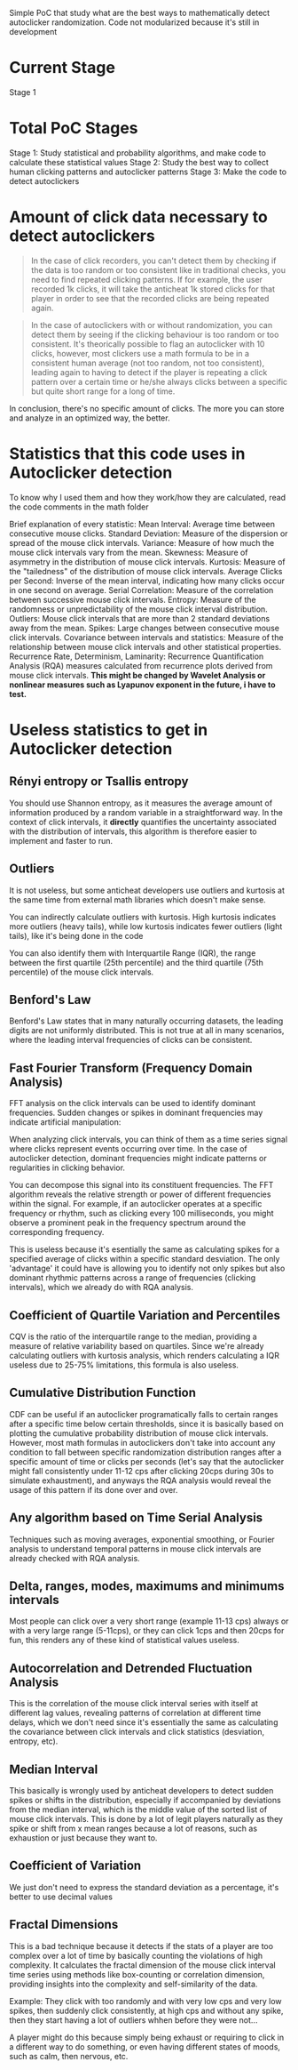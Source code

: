 Simple PoC that study what are the best ways to mathematically detect autoclicker randomization. Code not modularized because it's still in development

# Current Stage

Stage 1

# Total PoC Stages

Stage 1: Study statistical and probability algorithms, and make code to calculate these statistical values
Stage 2: Study the best way to collect human clicking patterns and autoclicker patterns
Stage 3: Make the code to detect autoclickers

# Amount of click data necessary to detect autoclickers

> In the case of click recorders, you can't detect them by checking if the data is too random or too consistent like in traditional checks, you need to find repeated clicking patterns. If for example, the user recorded 1k clicks, it will take the anticheat 1k stored clicks for that player in order to see that the recorded clicks are being repeated again.

> In the case of autoclickers with or without randomization, you can detect them by seeing if the clicking behaviour is too random or too consistent. It's theorically possible to flag an autoclicker with 10 clicks, however, most clickers use a math formula to be in a consistent human average (not too random, not too consistent), leading again to having to detect if the player is repeating a click pattern over a certain time or he/she always clicks between a specific but quite short range for a long of time.

In conclusion, there's no specific amount of clicks. The more you can store and analyze in an optimized way, the better.

# Statistics that this code uses in Autoclicker detection
To know why I used them and how they work/how they are calculated, read the code comments in the math folder

Brief explanation of every statistic:
Mean Interval: Average time between consecutive mouse clicks.
Standard Deviation: Measure of the dispersion or spread of the mouse click intervals.
Variance: Measure of how much the mouse click intervals vary from the mean.
Skewness: Measure of asymmetry in the distribution of mouse click intervals.
Kurtosis: Measure of the "tailedness" of the distribution of mouse click intervals.
Average Clicks per Second: Inverse of the mean interval, indicating how many clicks occur in one second on average.
Serial Correlation: Measure of the correlation between successive mouse click intervals.
Entropy: Measure of the randomness or unpredictability of the mouse click interval distribution.
Outliers: Mouse click intervals that are more than 2 standard deviations away from the mean.
Spikes: Large changes between consecutive mouse click intervals.
Covariance between intervals and statistics: Measure of the relationship between mouse click intervals and other statistical properties.
Recurrence Rate, Determinism, Laminarity: Recurrence Quantification Analysis (RQA) measures calculated from recurrence plots derived from mouse click intervals. **This might be changed by Wavelet Analysis or nonlinear measures such as Lyapunov exponent in the future, i have to test.**

# Useless statistics to get in Autoclicker detection
## Rényi entropy or Tsallis entropy
You should use Shannon entropy, as it measures the average amount of information produced by a random variable in a straightforward way. In the context of click intervals, it **directly** quantifies the uncertainty associated with the distribution of intervals, this algorithm is therefore easier to implement and faster to run.

## Outliers
It is not useless, but some anticheat developers use outliers and kurtosis at the same time from external math libraries which doesn't make sense.

You can indirectly calculate outliers with kurtosis. High kurtosis indicates more outliers (heavy tails), while low kurtosis indicates fewer outliers (light tails), like it's being done in the code

You can also identify them with Interquartile Range (IQR), the range between the first quartile (25th percentile) and the third quartile (75th percentile) of the mouse click intervals.

## Benford's Law
Benford's Law states that in many naturally occurring datasets, the leading digits are not uniformly distributed. This is not true at all in many scenarios, where the leading interval frequencies of clicks can be consistent.

## Fast Fourier Transform (Frequency Domain Analysis)
FFT analysis on the click intervals can be used to identify dominant frequencies. Sudden changes or spikes in dominant frequencies may indicate artificial manipulation:

When analyzing click intervals, you can think of them as a time series signal where clicks represent events occurring over time. In the case of autoclicker detection, dominant frequencies might indicate patterns or regularities in clicking behavior. 

You can decompose this signal into its constituent frequencies. The FFT algorithm reveals the relative strength or power of different frequencies within the signal. For example, if an autoclicker operates at a specific frequency or rhythm, such as clicking every 100 milliseconds, you might observe a prominent peak in the frequency spectrum around the corresponding frequency. 

This is useless because it's esentially the same as calculating spikes for a specified average of clicks within a specific standard desviation. The only 'advantage' it could have is allowing you to identify not only spikes but also dominant rhythmic patterns across a range of frequencies (clicking intervals), which we already do with RQA analysis.

## Coefficient of Quartile Variation and Percentiles
CQV is the ratio of the interquartile range to the median, providing a measure of relative variability based on quartiles. Since we're already calculating outliers with kurtosis analysis, which renders calculating a IQR useless due to 25-75% limitations, this formula is also useless.

## Cumulative Distribution Function
CDF can be useful if an autoclicker programatically falls to certain ranges after a specific time below certain thresholds, since it is basically based on plotting the cumulative probability distribution of mouse click intervals. However, most math formulas in autoclickers don't take into account any condition to fall between specific randomization distribution ranges after a specific amount of time or clicks per seconds (let's say that the autoclicker might fall consistently under 11-12 cps after clicking 20cps during 30s to simulate exhaustment), and anyways the RQA analysis would reveal the usage of this pattern if its done over and over.

## Any algorithm based on Time Serial Analysis
Techniques such as moving averages, exponential smoothing, or Fourier analysis to understand temporal patterns in mouse click intervals are already checked with RQA analysis.

## Delta, ranges, modes, maximums and minimums intervals
Most people can click over a very short range (example 11-13 cps) always or with a very large range (5-11cps), or they can click 1cps and then 20cps for fun, this renders any of these kind of statistical values useless.

## Autocorrelation and Detrended Fluctuation Analysis
This is the correlation of the mouse click interval series with itself at different lag values, revealing patterns of correlation at different time delays, which we don't need since it's essentially the same as calculating the covariance between click intervals and click statistics (desviation, entropy, etc).

## Median Interval
This basically is wrongly used by anticheat developers to detect sudden spikes or shifts in the distribution, especially if accompanied by deviations from the median interval, which is the middle value of the sorted list of mouse click intervals. This is done by a lot of legit players naturally as they spike or shift from x mean ranges because a lot of reasons, such as exhaustion or just because they want to. 

## Coefficient of Variation
We just don't need to express the standard deviation as a percentage, it's better to use decimal values

## Fractal Dimensions
This is a bad technique because it detects if the stats of a player are too complex over a lot of time by basically counting the violations of high complexity. It calculates the fractal dimension of the mouse click interval time series using methods like box-counting or correlation dimension, providing insights into the complexity and self-similarity of the data. 

Example: They click with too randomly and with very low cps and very low spikes, then suddenly click consistently, at high cps and without any spike, then they start having a lot of outliers whhen before they were not... 

A player might do this because simply being exhaust or requiring to click in a different way to do something, or even having different states of moods, such as calm, then nervous, etc.
